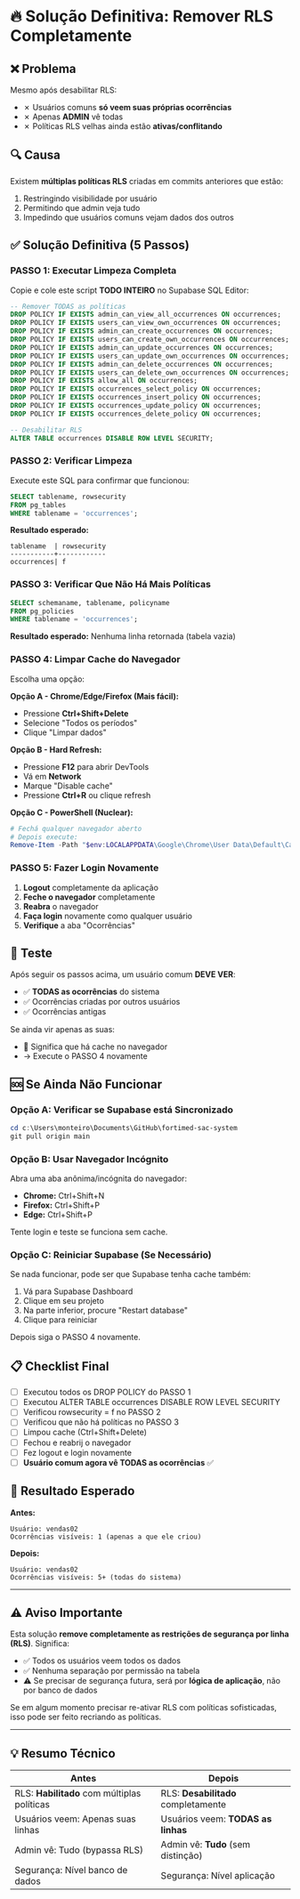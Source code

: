 # 🔥 Solução Definitiva: Remover RLS Completamente

## ❌ Problema

Mesmo após desabilitar RLS:
- ✗ Usuários comuns **só veem suas próprias ocorrências**
- ✗ Apenas **ADMIN** vê todas
- ✗ Políticas RLS velhas ainda estão **ativas/conflitando**

## 🔍 Causa

Existem **múltiplas políticas RLS** criadas em commits anteriores que estão:
1. Restringindo visibilidade por usuário
2. Permitindo que admin veja tudo
3. Impedindo que usuários comuns vejam dados dos outros

## ✅ Solução Definitiva (5 Passos)

### **PASSO 1: Executar Limpeza Completa**

Copie e cole este script **TODO INTEIRO** no Supabase SQL Editor:

```sql
-- Remover TODAS as políticas
DROP POLICY IF EXISTS admin_can_view_all_occurrences ON occurrences;
DROP POLICY IF EXISTS users_can_view_own_occurrences ON occurrences;
DROP POLICY IF EXISTS admin_can_create_occurrences ON occurrences;
DROP POLICY IF EXISTS users_can_create_own_occurrences ON occurrences;
DROP POLICY IF EXISTS admin_can_update_occurrences ON occurrences;
DROP POLICY IF EXISTS users_can_update_own_occurrences ON occurrences;
DROP POLICY IF EXISTS admin_can_delete_occurrences ON occurrences;
DROP POLICY IF EXISTS users_can_delete_own_occurrences ON occurrences;
DROP POLICY IF EXISTS allow_all ON occurrences;
DROP POLICY IF EXISTS occurrences_select_policy ON occurrences;
DROP POLICY IF EXISTS occurrences_insert_policy ON occurrences;
DROP POLICY IF EXISTS occurrences_update_policy ON occurrences;
DROP POLICY IF EXISTS occurrences_delete_policy ON occurrences;

-- Desabilitar RLS
ALTER TABLE occurrences DISABLE ROW LEVEL SECURITY;
```

### **PASSO 2: Verificar Limpeza**

Execute este SQL para confirmar que funcionou:

```sql
SELECT tablename, rowsecurity 
FROM pg_tables 
WHERE tablename = 'occurrences';
```

**Resultado esperado:**
```
tablename  | rowsecurity
-----------+------------
occurrences| f
```

### **PASSO 3: Verificar Que Não Há Mais Políticas**

```sql
SELECT schemaname, tablename, policyname
FROM pg_policies
WHERE tablename = 'occurrences';
```

**Resultado esperado:** Nenhuma linha retornada (tabela vazia)

### **PASSO 4: Limpar Cache do Navegador**

Escolha uma opção:

**Opção A - Chrome/Edge/Firefox (Mais fácil):**
- Pressione **Ctrl+Shift+Delete**
- Selecione "Todos os períodos"
- Clique "Limpar dados"

**Opção B - Hard Refresh:**
- Pressione **F12** para abrir DevTools
- Vá em **Network**
- Marque "Disable cache"
- Pressione **Ctrl+R** ou clique refresh

**Opção C - PowerShell (Nuclear):**
```powershell
# Fechá qualquer navegador aberto
# Depois execute:
Remove-Item -Path "$env:LOCALAPPDATA\Google\Chrome\User Data\Default\Cache" -Recurse -Force -ErrorAction SilentlyContinue
```

### **PASSO 5: Fazer Login Novamente**

1. **Logout** completamente da aplicação
2. **Feche o navegador** completamente
3. **Reabra** o navegador
4. **Faça login** novamente como qualquer usuário
5. **Verifique** a aba "Ocorrências"

## 🧪 Teste

Após seguir os passos acima, um usuário comum **DEVE VER**:
- ✅ **TODAS as ocorrências** do sistema
- ✅ Ocorrências criadas por outros usuários
- ✅ Ocorrências antigas

Se ainda vir apenas as suas:
- 🔴 Significa que há cache no navegador
- → Execute o PASSO 4 novamente

## 🆘 Se Ainda Não Funcionar

### Opção A: Verificar se Supabase está Sincronizado

```powershell
cd c:\Users\monteiro\Documents\GitHub\fortimed-sac-system
git pull origin main
```

### Opção B: Usar Navegador Incógnito

Abra uma aba anônima/incógnita do navegador:
- **Chrome:** Ctrl+Shift+N
- **Firefox:** Ctrl+Shift+P
- **Edge:** Ctrl+Shift+P

Tente login e teste se funciona sem cache.

### Opção C: Reiniciar Supabase (Se Necessário)

Se nada funcionar, pode ser que Supabase tenha cache também:
1. Vá para Supabase Dashboard
2. Clique em seu projeto
3. Na parte inferior, procure "Restart database"
4. Clique para reiniciar

Depois siga o PASSO 4 novamente.

## 📋 Checklist Final

- [ ] Executou todos os DROP POLICY do PASSO 1
- [ ] Executou ALTER TABLE occurrences DISABLE ROW LEVEL SECURITY
- [ ] Verificou rowsecurity = f no PASSO 2
- [ ] Verificou que não há políticas no PASSO 3
- [ ] Limpou cache (Ctrl+Shift+Delete)
- [ ] Fechou e reabrij o navegador
- [ ] Fez logout e login novamente
- [ ] **Usuário comum agora vê TODAS as ocorrências** ✅

## 🎯 Resultado Esperado

**Antes:**
```
Usuário: vendas02
Ocorrências visíveis: 1 (apenas a que ele criou)
```

**Depois:**
```
Usuário: vendas02
Ocorrências visíveis: 5+ (todas do sistema)
```

---

## ⚠️ Aviso Importante

Esta solução **remove completamente as restrições de segurança por linha (RLS)**. Significa:

- ✅ Todos os usuários veem todos os dados
- ✅ Nenhuma separação por permissão na tabela
- ⚠️ Se precisar de segurança futura, será por **lógica de aplicação**, não por banco de dados

Se em algum momento precisar re-ativar RLS com políticas sofisticadas, isso pode ser feito recriando as políticas.

---

## 💡 Resumo Técnico

| Antes | Depois |
|-------|--------|
| RLS: **Habilitado** com múltiplas políticas | RLS: **Desabilitado** completamente |
| Usuários veem: Apenas suas linhas | Usuários veem: **TODAS as linhas** |
| Admin vê: Tudo (bypassa RLS) | Admin vê: **Tudo** (sem distinção) |
| Segurança: Nível banco de dados | Segurança: Nível aplicação |
